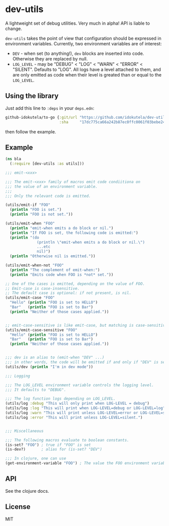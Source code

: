 # dev-utils

A lightweight set of debug utilities. Very much in alpha! API is
liable to change.

`dev-utils` takes the point of view that configuration should be
expressed in environment variables. Currently, two environment
variables are of interest:

 - `DEV` - when set (to anything!), `dev` blocks are inserted into
   code. Otherwise they are replaced by null.
 - `LOG_LEVEL` - may be "DEBUG" < "LOG" < "WARN" < "ERROR" < "SILENT".
   Defaults to "LOG". All logs have a level attached to them, and are
   only emitted as code when their level is greated than or equal to
   the `LOG_LEVEL`.

## Using the library

Just add this line to `:deps` in your `deps.edn`:

```cljs
github-idokutela/to-go {:git/url "https://github.com/idokutela/dev-utils"
                        :sha     "17dc775ca66a242b87ec0ffc0061f03bebe24f3d"}
```

then follow the example.

## Example

```clojure
(ns bla
  (:require [dev-utils :as utils]))

;;; emit-<xxx>

;;; The emit-<xxx> family of macros emit code condiitiona on
;;; the value of an environment variable.
;;;
;;; Only the relevant code is emitted.

(utils/emit-if "FOO"
  (println "FOO is set.")
  (println "FOO is not set."))

(utils/emit-when "FOO"
  (println "emit-when emits a do block or nil.")
  (println "If FOO is set, the following code is emitted:")
  (println "(do
              (println \"emit-when emits a do block or nil.\")
              ...etc
			  nil)")
  (println "Otherwise nil is emitted."))

(utils/emit-when-not "FOO"
  (println "The complement of emit-when:")
  (println "Emits code when FOO is *not* set."))

;; One of the cases is emitted, depending on the value of FOO.
;; Emit-case is case-insensitive.
;; The default case is optional: if not present, is nil.
(utils/emit-case "FOO"
  "Hello" (println "FOO is set to HELLO")
  "Bar"   (println "FOO is set to Bar")
  (println "Neither of those cases applied."))


;; emit-case-sensitive is like emit-case, but matching is case-sensitive
(utils/emit-case-sensitive "FOO"
  "Hello" (println "FOO is set to HELLO")
  "Bar"   (println "FOO is set to Bar")
  (println "Neither of those cases applied."))


;;; dev is an alias to (emit-when "DEV" ...)
;;; in other words, the code will be emitted if and only if "DEV" is set.
(utils/dev (println "I'm in dev mode"))

;;; Logging

;;; The LOG_LEVEL environment variable controls the logging level.
;;; It defaults to "DEBUG".

;;; The log function logs depending on LOG_LEVEL.
(utils/log :debug "This will only print when LOG-LEVEL = debug")
(utils/log :log "This will print when LOG-LEVEL=debug or LOG-LEVEL=log")
(utils/log :warn "This will print unless LOG-LEVEL=error or LOG-LEVEL=silent")
(utils/log :error "This will print unless LOG-LEVEL=silent.")


;;; Miscellaneous

;;; The following macros evaluate to boolean constants.
(is-set? "FOO") ; true if "FOO" is set
(is-dev?)       ; alias for (is-set? "DEV")

;;; In clojure, one can use
(get-environment-variable "FOO") ; The value the FOO environment variable is set to.
```

## API

See the clojure docs.

## License
MIT
